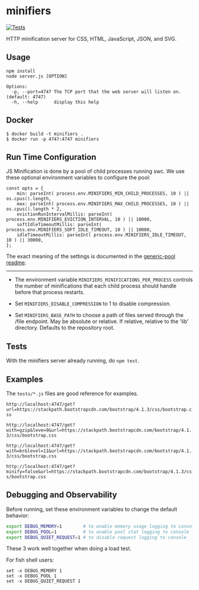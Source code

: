 # minifiers

[![Tests](https://github.com/Automattic/minifiers/actions/workflows/requests.yml/badge.svg)](https://github.com/Automattic/minifiers/actions)

HTTP minification server for CSS, HTML, JavaScript, JSON, and SVG.

## Usage

```
npm install
node server.js [OPTION]

Options:
  -p, --port=4747 The TCP port that the web server will listen on. (default: 4747)
  -h, --help      display this help
```

## Docker

```
$ docker build -t minifiers .
$ docker run -p 4747:4747 minifiers
```

## Run Time Configuration

JS Minification is done by a pool of child processes running swc. We use these
optional environment variables to configure the pool:

```
const opts = {
	min: parseInt( process.env.MINIFIERS_MIN_CHILD_PROCESSES, 10 ) || os.cpus().length,
	max: parseInt( process.env.MINIFIERS_MAX_CHILD_PROCESSES, 10 ) || os.cpus().length * 2,
	evictionRunIntervalMillis: parseInt( process.env.MINIFIERS_EVICTION_INTERVAL, 10 ) || 10000,
	softIdleTimeoutMillis: parseInt( process.env.MINIFIERS_SOFT_IDLE_TIMEOUT, 10 ) || 10000,
	idleTimeoutMillis: parseInt( process.env.MINIFIERS_IDLE_TIMEOUT, 10 ) || 30000,
};
```

The exact meaning of the settings is documented in the [generic-pool
readme](https://www.npmjs.com/package/generic-pool).

---

- The environment variable `MINIFIERS_MINIFICATIONS_PER_PROCESS` controls the number of minifications
  that each child process should handle before that process restarts.

* Set `MINIFIERS_DISABLE_COMPRESSION` to 1 to disable compression.

* Set `MINIFIERS_BASE_PATH` to choose a path of files served through the
  /file endpoint. May be absolute or relative. If relative, relative to the
  'lib' directory. Defaults to the repository root.

## Tests

With the minifiers server already running, do `npm test`.

## Examples

The `tests/*.js` files are good reference for examples.

`http://localhost:4747/get?url=https://stackpath.bootstrapcdn.com/bootstrap/4.1.3/css/bootstrap.css`

`http://localhost:4747/get?with=gzip&leve=9&url=https://stackpath.bootstrapcdn.com/bootstrap/4.1.3/css/bootstrap.css`

`http://localhost:4747/get?with=br&level=11&url=https://stackpath.bootstrapcdn.com/bootstrap/4.1.3/css/bootstrap.css`

`http://localhost:4747/get?minify=false&url=https://stackpath.bootstrapcdn.com/bootstrap/4.1.3/css/bootstrap.css`

## Debugging and Observability

Before running, set these environment variables to change the default behavior:

```bash
export DEBUG_MEMORY=1        # to enable memory usage logging to console
export DEBUG_POOL=1          # to enable pool stat logging to console
export DEBUG_QUIET_REQUEST=1 # to disable request logging to console
```

These 3 work well together when doing a load test.

For fish shell users:

```fish
set -x DEBUG_MEMORY 1
set -x DEBUG_POOL 1
set -x DEBUG_QUIET_REQUEST 1
```
